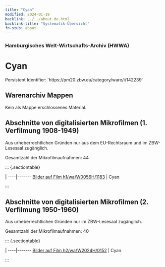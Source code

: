 ```yaml
---
title: "Cyan"
modified: 2024-01-19
backlink: ../../about.de.html
backlink-title: "Systematik-Übersicht"
fn-stub: about
---
```


### Hamburgisches Welt-Wirtschafts-Archiv (HWWA)

# Cyan

<div class="hint">Persistent Identifier: `https://pm20.zbw.eu/category/ware/i/142239`</div>







## Warenarchiv Mappen





Kein als Mappe erschlossenes Material.



<a id="filmsections" />

## Abschnitte von digitalisierten Mikrofilmen (1. Verfilmung 1908-1949)

<p>Aus urheberrechtlichen Gründen nur aus dem EU-Rechtsraum und im ZBW-Lesesaal zugänglich.</p>


<p>Gesamtzahl der Mikrofilmaufnahmen: 44</p>





::: {.sectiontable}

 | 
----|-------
<a class="btn" href="https://pm20.zbw.eu/film/h1/wa/W0056H/1183" rel="nofollow">Bilder auf Film h1/wa/W0056H/1183</a> | Cyan


:::




## Abschnitte von digitalisierten Mikrofilmen (2. Verfilmung 1950-1960)

<p>Aus urheberrechtlichen Gründen nur im ZBW-Lesesaal zugänglich.</p>


<p>Gesamtzahl der Mikrofilmaufnahmen: 40</p>





::: {.sectiontable}

 | 
----|-------
<a class="btn" href="https://pm20.zbw.eu/film/h2/wa/W2024H/0152" rel="nofollow">Bilder auf Film h2/wa/W2024H/0152</a> | Cyan


:::
















